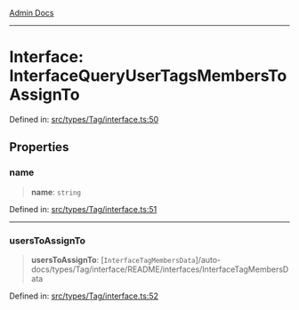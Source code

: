 [Admin Docs](/)

***

# Interface: InterfaceQueryUserTagsMembersToAssignTo

Defined in: [src/types/Tag/interface.ts:50](https://github.com/PalisadoesFoundation/talawa-admin/blob/main/src/types/Tag/interface.ts#L50)

## Properties

### name

> **name**: `string`

Defined in: [src/types/Tag/interface.ts:51](https://github.com/PalisadoesFoundation/talawa-admin/blob/main/src/types/Tag/interface.ts#L51)

***

### usersToAssignTo

> **usersToAssignTo**: [`InterfaceTagMembersData`]/auto-docs/types/Tag/interface/README/interfaces/InterfaceTagMembersData

Defined in: [src/types/Tag/interface.ts:52](https://github.com/PalisadoesFoundation/talawa-admin/blob/main/src/types/Tag/interface.ts#L52)
